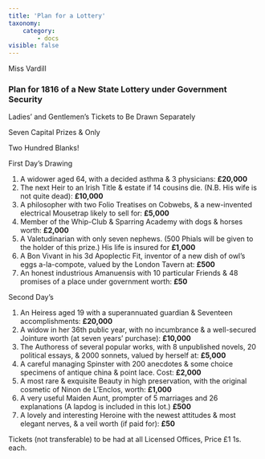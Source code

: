 ```yaml
---
title: 'Plan for a Lottery'
taxonomy:
    category:
        - docs
visible: false
---
```


<div class="author">Miss Vardill</div>

### Plan for 1816 of a New State Lottery under Government Security  

Ladies’ and Gentlemen’s Tickets to Be Drawn Separately  

Seven Capital Prizes & Only  

Two Hundred Blanks!

First Day’s Drawing

1. A widower aged 64, with a decided asthma & 3 physicians: **£20,000**
2. The next Heir to an Irish Title & estate if 14 cousins die. (N.B. His wife is not quite dead): **£10,000**
3. A philosopher with two Folio Treatises on Cobwebs, & a new-invented electrical Mousetrap likely to sell for: **£5,000**
4. Member of the Whip-Club & Sparring Academy with dogs & horses worth: **£2,000**
5. A Valetudinarian with only seven nephews. (500 Phials will be given to the holder of this prize.) His life is insured for **£1,000** 
6. A Bon Vivant in his 3d Apoplectic Fit, inventor of a new dish of owl’s eggs a-la-compote, valued by the London Tavern at: **£500**
7. An honest industrious Amanuensis with 10 particular Friends & 48 promises of a place under government worth: **£50**

Second Day’s

1. An Heiress aged 19 with a superannuated guardian & Seventeen accomplishments: **£20,000**
2. A widow in her 36th public year, with no incumbrance & a well-secured Jointure worth (at seven years’ purchase): **£10,000**
3. The Authoress of several popular works, with 8 unpublished novels, 20 political essays, & 2000 sonnets, valued by herself at: **£5,000**
4. A careful managing Spinster with 200 anecdotes & some choice specimens of antique china & point lace. Cost: **£2,000**
5. A most rare & exquisite Beauty in high preservation, with the original cosmetic of Ninon de L’Enclos, worth: **£1,000**  
6. A very useful Maiden Aunt, prompter of 5 marriages and 26 explanations (A lapdog is included in this lot.) **£500**
7. A lovely and interesting Heroine with the newest attitudes & most elegant nerves, & a veil worth (if paid for): **£50**

Tickets (not transferable) to be had at all Licensed Offices, Price £1 1s. each.

